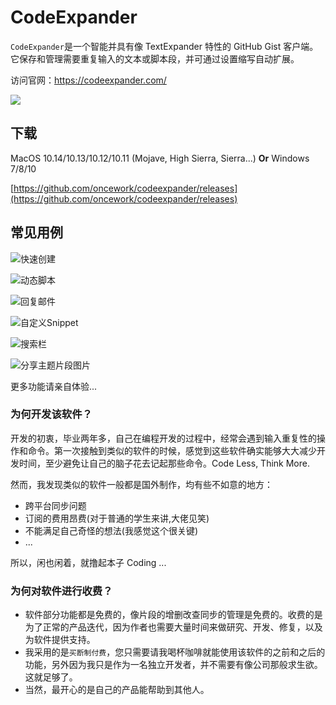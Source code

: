 # CodeExpander

`CodeExpander`是一个智能并具有像 TextExpander 特性的 GitHub Gist 客户端。它保存和管理需要重复输入的文本或脚本段，并可通过设置缩写自动扩展。

访问官网：https://codeexpander.com/

![](https://github.com/oncework/codeexpander/raw/en/.gitbook/assets/map-main.png)

## **下载**

MacOS 10.14/10.13/10.12/10.11 \(Mojave, High Sierra, Sierra...\) **Or** Windows 7/8/10

[https://github.com/oncework/codeexpander/releases](https://github.com/oncework/codeexpander/releases)

## 常见用例


![快速创建](https://github.com/oncework/codeexpander/raw/en/.gitbook/assets/gene-snippet.gif)

![动态脚本](https://github.com/oncework/codeexpander/raw/en/.gitbook/assets/gene-md.gif)

![回复邮件](https://github.com/oncework/codeexpander/raw/en/.gitbook/assets/fill-in%20%281%29.gif)

![自定义Snippet](https://github.com/oncework/codeexpander/raw/en/.gitbook/assets/custom-snippet.gif)

![搜索栏](https://github.com/oncework/codeexpander/raw/en/.gitbook/assets/search-bar.gif)

![分享主题片段图片](https://github.com/oncework/codeexpander/raw/en/.gitbook/assets/gene-pic.gif)

更多功能请亲自体验...

### 为何开发该软件？

开发的初衷，毕业两年多，自己在编程开发的过程中，经常会遇到输入重复性的操作和命令。第一次接触到类似的软件的时候，感觉到这些软件确实能够大大减少开发时间，至少避免让自己的脑子花去记起那些命令。Code Less, Think More.

然而，我发现类似的软件一般都是国外制作，均有些不如意的地方：
  - 跨平台同步问题
  - 订阅的费用昂费(对于普通的学生来讲,大佬见笑)
  - 不能满足自己奇怪的想法(我感觉这个很关键)
  - ...

所以，闲也闲着，就撸起本子 Coding ...

### 为何对软件进行收费？

- 软件部分功能都是免费的，像片段的增删改查同步的管理是免费的。收费的是为了正常的产品迭代，因为作者也需要大量时间来做研究、开发、修复，以及为软件提供支持。
- 我采用的是`买断制付费`，您只需要请我喝杯咖啡就能使用该软件的之前和之后的功能，另外因为我只是作为一名独立开发者，并不需要有像公司那般求生欲。这就足够了。
- 当然，最开心的是自己的产品能帮助到其他人。